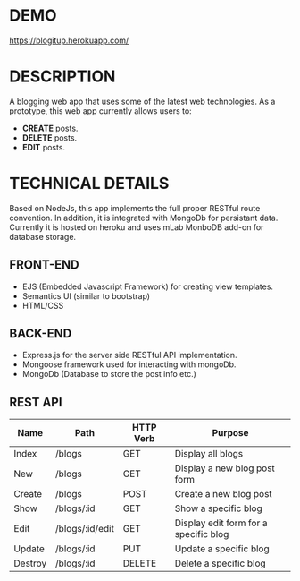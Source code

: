 # DEMO

https://blogitup.herokuapp.com/

# DESCRIPTION
A blogging web app that uses some of the latest web technologies. As a prototype, this web app currently allows users to:
 - **CREATE** posts.
 -  **DELETE** posts.
 -  **EDIT** posts.

# TECHNICAL DETAILS
Based on NodeJs, this app implements the full proper RESTful route convention. In addition, it is integrated with MongoDb for persistant data. Currently it is hosted on heroku and uses mLab MonboDB add-on for database storage.

## FRONT-END
 - EJS (Embedded Javascript Framework) for creating view templates.
 - Semantics UI (similar to bootstrap)
 - HTML/CSS
 
##  BACK-END
 - Express.js for the server side RESTful API implementation.
 - Mongoose framework used for interacting with mongoDb.
 - MongoDb (Database to store the post info etc.)

## REST API

| Name  | Path  | HTTP Verb  | Purpose  |
|---|---|---|---|
| Index   |  /blogs | GET  | Display all blogs  |
| New  | /blogs  | GET  | Display a new blog post form  |
| Create  | /blogs  |  POST | Create a new blog post  |
| Show  | /blogs/:id  | GET  | Show a specific blog  |
| Edit  | /blogs/:id/edit  | GET  | Display edit form for a specific blog  |
| Update  | /blogs/:id  | PUT  | Update a specific blog  |
| Destroy  | /blogs/:id  | DELETE  | Delete a specific blog  |
